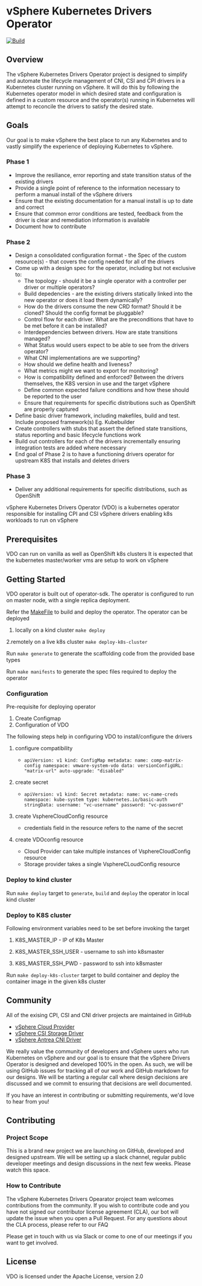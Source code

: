 # vSphere Kubernetes Drivers Operator  

[![Build](https://github.com/vmware-tanzu/vsphere-kubernetes-drivers-operator/actions/workflows/BuildAndDeploy.yml/badge.svg)](https://github.com/vmware-tanzu/vsphere-kubernetes-drivers-operator/actions/workflows/BuildAndDeploy.yml)

## Overview

The vSphere Kubernetes Drivers Operator project is designed to simplify and
automate the lifecycle management of CNI, CSI and CPI drivers in a Kubernetes
cluster running on vSphere. It will do this by following the Kubernetes operator
model in which desired state and configuration is defined in a custom resource
and the operator(s) running in Kubernetes will attempt to reconcile the drivers
to satisfy the desired state.

## Goals

Our goal is to make vSphere the best place to run any Kubernetes and to vastly
simplify the experience of deploying Kubernetes to vSphere.

### Phase 1

- Improve the resiliance, error reporting and state transition status of the
  existing drivers
- Provide a single point of reference to the information necessary to perform
  a manual install of the vSphere drivers
- Ensure that the existing documentation for a manual install is up to date
  and correct
- Ensure that common error conditions are tested, feedback from the driver
  is clear and remediation information is available
- Document how to contribute

### Phase 2

- Design a consolidated configuration format - the Spec of the custom
  resource(s) - that covers the config needed for all of the drivers
- Come up with a design spec for the operator, including but not exclusive to:
  - The topology - should it be a single operator with a controller per
    driver or multiple operators?
  - Build depedencies - are the existing drivers statically linked
    into the new operator or does it load them dynamically?
  - How do the drivers consume the new CRD format? Should it be cloned?
    Should the config format be pluggable?
  - Control flow for each driver. What are the preconditions that have
    to be met before it can be installed?
  - Interdependencies between drivers. How are state transitions managed?
  - What Status would users expect to be able to see from the drivers operator?
  - What CNI implementations are we supporting?
  - How should we define health and liveness?
  - What metrics might we want to export for monitoring?
  - How is compatibility defined and enforced? Between the drivers themselves,
    the K8S version in use and the target vSphere
  - Define common expected failure conditions and how these should be
    reported to the user
  - Ensure that requirements for specific distributions such as OpenShift
    are properly captured
- Define basic driver framework, including makefiles, build and test.
  Include proposed framework(s) Eg. Kubebuilder
- Create controllers with stubs that assert the defined state transitions,
  status reporting and basic lifecycle functions work
- Build out controllers for each of the drivers incrementally ensuring
  integration tests are added where necessary
- End goal of Phase 2 is to have a functioning drivers operator for
  upstream K8S that installs and deletes drivers

### Phase 3

- Deliver any additional requirements for specific distributions, such as OpenShift

vSphere Kubernetes Drivers Operator (VDO) is a kubernetes operator
responsible for installing CPI and CSI vSphere drivers
enabling k8s workloads to run on vSphere

## Prerequisites

VDO can run on vanilla as well as OpenShift k8s clusters
It is expected that the kubernetes master/worker vms are setup to work on vSphere

## Getting Started

VDO operator is built out of operator-sdk.
The operator is configured to run on master node, with a single replica deployment.

Refer the [MakeFile](Makefile) to build and deploy the operator.
The operator can be deployed

1. locally on a kind cluster `make deploy`

2.remotely on a live k8s cluster `make deploy-k8s-cluster`

Run `make generate` to generate the scaffolding code from the provided base types

Run `make manifests` to generate the spec files required to deploy the operator

### Configuration

Pre-requisite for deploying operator

1. Create Configmap
2. Configuration of VDO

The following steps help in configuring VDO to install/configure the drivers

1. configure compatibility

   - `apiVersion: v1
     kind: ConfigMap
     metadata:
     name: comp-matrix-config
     namespace: vmware-system-vdo
     data:
     versionConfigURL: "matrix-url"
     auto-upgrade: "disabled"`

2. create secret

    - `apiVersion: v1
      kind: Secret
      metadata:
      name: vc-name-creds
      namespace: kube-system
      type: kubernetes.io/basic-auth
      stringData:
      username: "vc-username"
      password: "vc-password"`

3. create VsphereCloudConfig resource
    - credentials field in the resource refers to the name of the secret
4. create VDOconfig resource
   - Cloud Provider can take multiple instances of VsphereCloudConfig resource
   - Storage provider takes a single VsphereCLoudConfig resource

### Deploy to kind cluster

Run `make deploy` target to `generate`, `build` and `deploy`
the operator in local kind cluster

### Deploy to K8S cluster

Following environment variables need to be set before invoking the target

1. K8S_MASTER_IP - IP of K8s Master

2. K8S_MASTER_SSH_USER - username to ssh into k8smaster

3. K8S_MASTER_SSH_PWD - password to ssh into k8smaster

Run `make deploy-k8s-cluster` target to build container and
deploy the container image in the given k8s cluster

## Community

All of the exising CPI, CSI and CNI driver projects are maintained in GitHub

- [vSphere Cloud Provider](https://github.com/kubernetes/cloud-provider-vsphere)
- [vSphere CSI Storage Driver](https://github.com/kubernetes-sigs/vsphere-csi-driver)
- [vSphere Antrea CNI Driver](https://github.com/vmware-tanzu/antrea)

We really value the community of developers and vSphere users who run Kubernetes
on vSphere and our goal is to ensure that the vSphere Drivers Operator is designed
and developed 100% in the open. As such, we will be using GitHub issues for
tracking all of our work and GitHub markdown for our designs. We will be starting
a regular call where design decisions are discussed and we commit to ensuring
that decisions are well documented.

If you have an interest in contributing or submitting requirements,
we'd love to hear from you!

## Contributing

### Project Scope

This is a brand new project we are launching on GitHub, developed and designed upstream.
We will be setting up a slack channel, regular public developer meetings
and design discussions in the next few weeks.
Please watch this space.

### How to Contribute

The vSphere Kubernetes Drivers Opearator project team
welcomes contributions from the community.
If you wish to contribute code and
you have not signed our contributor license agreement (CLA),
our bot will update the issue when you open a Pull Request.
For any questions about the CLA process,
please refer to our FAQ

Please get in touch with us via Slack or
come to one of our meetings if you want to get involved.

## License

VDO is licensed under the Apache License, version 2.0
